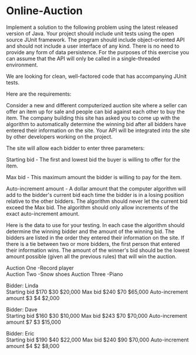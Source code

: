 # Online-Auction

Implement a solution to the following problem using the latest released version of Java. Your project should include unit tests using the open source JUnit framework. The program should include object-oriented API and should not include a user interface of any kind. There is no need to provide any form of data persistence. For the purposes of this exercise you can assume that the API will only be called in a single-threaded environment.

We are looking for clean, well-factored code that has accompanying JUnit tests.

Here are the requirements:

Consider a new and different computerized auction site where a seller can offer an item up for sale and people can bid against each other to buy the item. The company building this site has asked you to come up with the algorithm to automatically determine the winning bid after all bidders have entered their information on the site. Your API will be integrated into the site by other developers working on the project.

The site will allow each bidder to enter three parameters:

Starting bid - The first and lowest bid the buyer is willing to offer for the item.

Max bid - This maximum amount the bidder is willing to pay for the item.

Auto-increment amount - A dollar amount that the computer algorithm will add to the bidder's current bid each time the bidder is in a losing position relative to the other bidders. The algorithm should never let the current bid exceed the Max bid. The algorithm should only allow increments of the exact auto-increment amount.

Here is the data to use for your testing. In each case the algorithm should determine the winning bidder and the amount of the winning bid. The bidders are listed in the order they entered their information on the site. If there is a tie between two or more bidders, the first person that entered their information wins. The amount of the winner's bid should be the lowest amount possible (given all the previous rules) that will win the auction.

Auction One -Record player	
Auction Two -Snow shoes	
Auction Three -Piano
				
Bidder: Linda				
	Starting bid	$170	$30	$20,000
	Max bid	$240	$70	$65,000
	Auto-increment amount	$3	$4	$2,000
				
Bidder: Dave				
	Starting bid	$160	$30	$10,000
	Max bid	$243	$70	$70,000
	Auto-increment amount	$7	$3	$15,000
				
Bidder: Eric				
	Starting bid	$190	$40	$22,000
	Max bid	$240	$90	$70,000
	Auto-increment amount	$4	$2	$8,000


